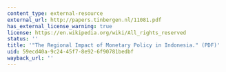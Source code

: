 ```yaml
---
content_type: external-resource
external_url: http://papers.tinbergen.nl/11081.pdf
has_external_license_warning: true
license: https://en.wikipedia.org/wiki/All_rights_reserved
status: ''
title: '"The Regional Impact of Monetary Policy in Indonesia." (PDF)'
uid: 59ecd40a-9c24-45f7-8e92-6f90781bedbf
wayback_url: ''
---
```

